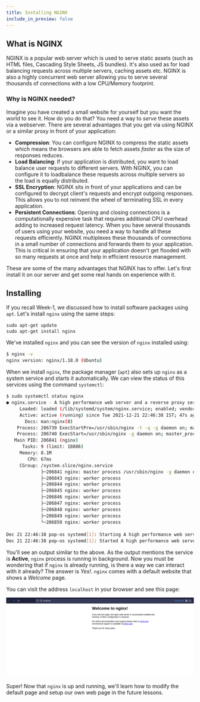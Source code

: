 ```yaml
---
title: Installing NGINX
include_in_preview: false
---
```


## What is NGINX

NGINX is a popular web server which is used to serve static assets (such as HTML files, Cascading Style Sheets, JS bundles). It's also used as for load balancing requests across multiple servers, caching assets etc. NGINX is also a highly concurrent web server allowing you to serve several thousands of connections with a low CPU/Memory footprint.

### Why is NGINX needed? 

Imagine you have created a small website for yourself but you want the world to see it. How do you do that? You need a way to _serve_ these assets via a webserver. There are several advantages that you get via using NGINX or a similar proxy in front of your application:

- **Compression**: You can configure NGINX to compress the static assets which means the browsers are able to fetch assets _faster_ as the size of responses reduces.
- **Load Balancing**: If your application is distributed, you want to load balance user requests to different servers. With NGINX, you can configure it to loadbalance these requests across multiple servers so the load is equally distributed.
- **SSL Encryption**: NGINX sits in front of your applications and can be configured to decrypt client's requests and encrypt outgoing responses. This allows you to not reinvent the wheel of terminating SSL in every application.
- **Persistent Connections**: Opening and closing connections is a computationally expensive task that requires additional CPU overhead adding to increased request latency. When you have several thousands of users using your website, you need a way to handle all these requests efficiently. NGINX multiplexes these thousands of connections in a small number of connections and forwards them to your application. This is critical in ensuring that your application doesn't get flooded with so many requests at once and help in efficient resource management. 

These are some of the many advantages that NGINX has to offer. Let's first install it on our server and get some real hands on experience with it.

## Installing

If you recall Week-1, we discussed how to install software packages using `apt`. Let's install `nginx` using the same steps:

```
sudo apt-get update
sudo apt-get install nginx
```

We've installed `nginx` and you can see the version of `nginx` installed using:

```bash
$ nginx -v                
nginx version: nginx/1.18.0 (Ubuntu)
```

When we install `nginx`, the package manager (`apt`) also sets up `nginx` as a system service and starts it automatically. We can view the status of this services using the command `systemctl`:

```bash
$ sudo systemctl status nginx             
● nginx.service - A high performance web server and a reverse proxy server
     Loaded: loaded (/lib/systemd/system/nginx.service; enabled; vendor preset: enabled)
     Active: active (running) since Tue 2021-12-21 22:46:38 IST; 47s ago
       Docs: man:nginx(8)
    Process: 206739 ExecStartPre=/usr/sbin/nginx -t -q -g daemon on; master_process on; (code=exited, status=0/SUCCESS)
    Process: 206740 ExecStart=/usr/sbin/nginx -g daemon on; master_process on; (code=exited, status=0/SUCCESS)
   Main PID: 206841 (nginx)
      Tasks: 9 (limit: 18886)
     Memory: 8.1M
        CPU: 67ms
     CGroup: /system.slice/nginx.service
             ├─206841 nginx: master process /usr/sbin/nginx -g daemon on; master_process on;
             ├─206843 nginx: worker process
             ├─206844 nginx: worker process
             ├─206845 nginx: worker process
             ├─206846 nginx: worker process
             ├─206847 nginx: worker process
             ├─206848 nginx: worker process
             ├─206849 nginx: worker process
             └─206850 nginx: worker process

Dec 21 22:46:38 pop-os systemd[1]: Starting A high performance web server and a reverse proxy server...
Dec 21 22:46:38 pop-os systemd[1]: Started A high performance web server and a reverse proxy server.
```

You'll see an output similar to the above. As the output mentions the service is **Active**, `nginx` process is running in background. Now you must be wondering that if `nginx` is already running, is there a way we can interact with it already? The answer is _Yes!_. `nginx` comes with a default website that shows a _Welcome_ page.

You can visit the address `localhost` in your browser and see this page:

![img](./img/nginx_welcome.png)

Super! Now that `nginx` is up and running, we'll learn how to modify the default page and setup our own web page in the future lessons.
